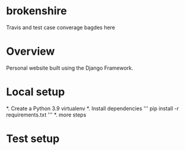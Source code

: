 # brokenshire

Travis and test case converage bagdes here

# Overview
Personal website built using the Django Framework.

# Local setup
  *. Create a Python 3.9 virtualenv
  *. Install dependencies
  '''
  pip install -r requirements.txt
  '''
  *. more steps
  
# Test setup
